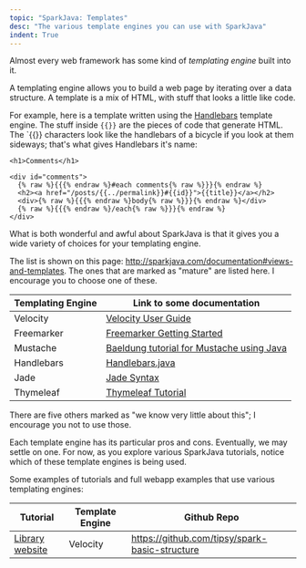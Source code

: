 ```yaml
---
topic: "SparkJava: Templates"
desc: "The various template engines you can use with SparkJava"
indent: True
---
```


Almost every web framework has some kind of *templating engine* built into it.

A templating engine allows you to build a web page by iterating over a data structure.   A template is a mix of HTML, with stuff that looks
a little like code.

For example, here is a template written using the [Handlebars](https://handlebarsjs.com/) template engine.  The stuff inside `{{}}` are the pieces of code that 
generate HTML.  The `{{}} characters look like the handlebars of a bicycle if you look at them sideways; that's what gives Handlebars
it's name:



```
<h1>Comments</h1>

<div id="comments">
  {% raw %}{{{% endraw %}#each comments{% raw %}}}{% endraw %}
  <h2><a href="/posts/{{../permalink}}#{{id}}">{{title}}</a></h2>
  <div>{% raw %}{{{% endraw %}body{% raw %}}}{% endraw %}</div>
  {% raw %}{{{% endraw %}/each{% raw %}}}{% endraw %}
</div>
```

What is both wonderful and awful about SparkJava is that it gives you a wide variety of choices for your templating engine.

The list is shown on this page: <http://sparkjava.com/documentation#views-and-templates>.  The ones that are marked as "mature" 
are listed here.  I encourage you to choose one of these.

| Templating Engine | Link to some documentation | 
|-|-|
| Velocity  | [Velocity User Guide](http://velocity.apache.org/engine/1.7/user-guide.html) | 
| Freemarker | [Freemarker Getting Started](https://freemarker.apache.org/docs/dgui_quickstart_basics.html)  |
| Mustache   |  [Baeldung tutorial for Mustache using Java](https://www.baeldung.com/mustache) |
| Handlebars | [Handlebars.java](https://jknack.github.io/handlebars.java/gettingStarted.html)  |
| Jade       |  [Jade Syntax](https://naltatis.github.io/jade-syntax-docs/) |
| Thymeleaf  | [Thymeleaf Tutorial](https://www.thymeleaf.org/doc/tutorials/2.1/usingthymeleaf.html)  |

There are five others marked as "we know very little about this"; I encourage you not to use those.

Each template engine has its particular pros and cons.  Eventually, we may settle on one.   For now, as you explore various SparkJava
tutorials, notice which of these template engines is being used.

Some examples of tutorials and full webapp examples that use various templating engines:

|Tutorial|Template Engine|Github Repo|
|-|-|-|
|[Library website](http://sparkjava.com/tutorials/application-structure)| Velocity | <https://github.com/tipsy/spark-basic-structure>|
